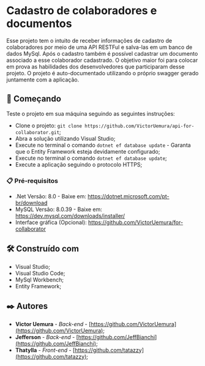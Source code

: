 # Cadastro de colaboradores e documentos

Esse projeto tem o intuito de receber informações de cadastro de colaboradores por meio de uma API RESTFul e salva-las em um banco de dados MySql. Após o cadastro também é possível cadastrar um documento associado a esse colaborador cadastrado.
O objetivo maior foi para colocar em prova as habilidades dos desenvolvedores que participaram desse projeto.
O projeto é auto-documentado utilizando o próprio swagger gerado juntamente com a aplicação.

## 🚀 Começando

Teste o projeto em sua máquina seguindo as seguintes instruções:
- Clone o projeto: `git clone https://github.com/VictorUemura/api-for-collaborator.git`;
- Abra a solução utilizando Visual Studio;
- Execute no terminal o comando `dotnet ef database update` - Garanta que o Entity Framework esteja devidamente configurado;
- Execute no terminal o comando `dotnet ef database update`;
- Execute a aplicação seguindo o protocolo HTTPS;

### 📋 Pré-requisitos

- .Net Versão: 8.0 - Baixe em: https://dotnet.microsoft.com/pt-br/download
- MySQL Versão: 8.0.39 - Baixe em: https://dev.mysql.com/downloads/installer/
- Interface gráfica (Opcional): https://github.com/VictorUemura/for-collaborator

## 🛠️ Construído com

* Visual Studio;
* Visual Studio Code;
* MySql Workbench;
* Entity Framework;

## ✒️ Autores

* **Victor Uemura** - *Back-end* - [https://github.com/VictorUemura](https://github.com/VictorUemura);
* **Jefferson** - *Back-end* - [https://github.com/JeffBianchi](https://github.com/JeffBianchi);
* **Thatylla** - *Front-end* - [https://github.com/tatazzy](https://github.com/tatazzy);
